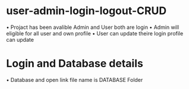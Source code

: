 # user-admin-login-logout-CRUD 

• Projact has been avalible Admin and User both are login
• Admin will eligible for all user and own profile 
• User can update theire login profile can update


# Login and Database details

• Database and open link file name is DATABASE Folder

